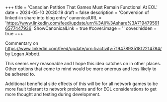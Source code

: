 +++
title = 'Canadian Petition That Games Must Remain Functional At EOL'
date = 2024-05-10 20:30:19
draft = false
description = 'Conversion of linked-in share into blog entry'
canonicalURL = 'https://www.linkedin.com/feed/update/urn%3Ali%3Ashare%3A7194795916577447936'
ShowCanonicalLink = true
#cover.image = ''
cover.hidden = true
+++

Commentary on https://www.linkedin.com/feed/update/urn:li:activity:7194789351812214784/ by Logan Abbott.

This seems very reasonable and I hope this idea catches on in other places. 
Other options that come to mind would be more onerous and less likely to be adhered to.

Additional beneficial side effects of this will be for all network games to be
more fault tolerant to network problems and for EOL considerations to get more
thought and testing during development.
